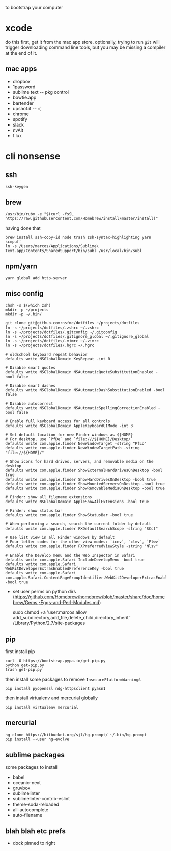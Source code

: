 to bootstrap your computer

# xcode

do this first, get it from the mac app store. optionally, trying to run `git`
will trigger downloading command line tools, but you may be missing a compiler
at the end of it.

## mac apps

* dropbox
* 1password
* sublime text -- pkg control
* bowtie.app
* bartender
* upshot.it -- :(
* chrome
* spotify
* slack
* nvAlt
* f.lux

# cli nonsense

## ssh

    ssh-keygen

## brew

    /usr/bin/ruby -e "$(curl -fsSL https://raw.githubusercontent.com/Homebrew/install/master/install)"

having done that

    brew install ssh-copy-id node trash zsh-syntax-highlighting yarn scmpuff
    ln -s /Users/marcos/Applications/Sublime\ Text.app/Contents/SharedSupport/bin/subl /usr/local/bin/subl

## npm/yarn

    yarn global add http-server

## misc config

    chsh -s $(which zsh)
    mkdir -p ~/projects
    mkdir -p ~/.bin/

    git clone git@github.com:nsfmc/dotfiles ~/projects/dotfiles
    ln -s ~/projects/dotfiles/.zshrc ~/.zshrc
    ln -s ~/projects/dotfiles/.gitconfig ~/.gitconfig
    ln -s ~/projects/dotfiles/.gitignore_global ~/.gitignore_global
    ln -s ~/projects/dotfiles/.vimrc ~/.vimrc
    ln -s ~/projects/dotfiles/.hgrc ~/.hgrc

    # oldschool keyboard repeat behavior
    defaults write NSGlobalDomain KeyRepeat -int 0

    # Disable smart quotes
    defaults write NSGlobalDomain NSAutomaticQuoteSubstitutionEnabled -bool false

    # Disable smart dashes
    defaults write NSGlobalDomain NSAutomaticDashSubstitutionEnabled -bool false

    # Disable autocorrect
    defaults write NSGlobalDomain NSAutomaticSpellingCorrectionEnabled -bool false

    # Enable full keyboard access for all controls
    defaults write NSGlobalDomain AppleKeyboardUIMode -int 3

    # Set default location for new Finder windows as ${HOME}
    # For desktop, use `PfDe` and `file:///${HOME}/Desktop/`
    defaults write com.apple.finder NewWindowTarget -string "PfLo"
    defaults write com.apple.finder NewWindowTargetPath -string "file://${HOME}/"

    # Show icons for hard drives, servers, and removable media on the desktop
    defaults write com.apple.finder ShowExternalHardDrivesOnDesktop -bool true
    defaults write com.apple.finder ShowHardDrivesOnDesktop -bool true
    defaults write com.apple.finder ShowMountedServersOnDesktop -bool true
    defaults write com.apple.finder ShowRemovableMediaOnDesktop -bool true

    # Finder: show all filename extensions
    defaults write NSGlobalDomain AppleShowAllExtensions -bool true

    # Finder: show status bar
    defaults write com.apple.finder ShowStatusBar -bool true

    # When performing a search, search the current folder by default
    defaults write com.apple.finder FXDefaultSearchScope -string "SCcf"

    # Use list view in all Finder windows by default
    # Four-letter codes for the other view modes: `icnv`, `clmv`, `Flwv`
    defaults write com.apple.finder FXPreferredViewStyle -string "Nlsv"

    # Enable the Develop menu and the Web Inspector in Safari
    defaults write com.apple.Safari IncludeDevelopMenu -bool true
    defaults write com.apple.Safari WebKitDeveloperExtrasEnabledPreferenceKey -bool true
    defaults write com.apple.Safari com.apple.Safari.ContentPageGroupIdentifier.WebKit2DeveloperExtrasEnabled -bool true



* set user perms on python dirs (https://github.com/Homebrew/homebrew/blob/master/share/doc/homebrew/Gems,-Eggs-and-Perl-Modules.md)

    sudo chmod +a 'user:marcos allow add_subdirectory,add_file,delete_child,directory_inherit' /Library/Python/2.7/site-packages


## pip

first install pip

    curl -O https://bootstrap.pypa.io/get-pip.py
    python get-pip.py
    trash get-pip.py

then install some packages to remove `InsecurePlatformWarning`s

    pip install pyopenssl ndg-httpsclient pyasn1

then install virtualenv and mercurial globally

    pip install virtualenv mercurial


## mercurial

    hg clone https://bitbucket.org/sjl/hg-prompt/ ~/.bin/hg-prompt
    pip install --user hg-evolve

## sublime packages

some packages to install

* babel
* oceanic-next
* gruvbox
* sublimelinter
* sublimelinter-contrib-eslint
* theme-soda-reloaded
* all-autocomplete
* auto-filename



## blah blah etc prefs

* dock pinned to right

